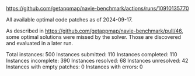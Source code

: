 https://github.com/getappmap/navie-benchmark/actions/runs/10910135770

All available optimal code patches as of 2024-09-17.

As described in https://github.com/getappmap/navie-benchmark/pull/46, some
optimal solutions were missed by the solver. Those are discovered and
evaluated in a later run.

Total instances: 500
Instances submitted: 110
Instances completed: 110
Instances incomplete: 390
Instances resolved: 68
Instances unresolved: 42
Instances with empty patches: 0
Instances with errors: 0
